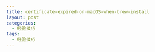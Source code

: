 ```yaml
---
title: certificate-expired-on-macOS-when-brew-install
layout: post
categories: 
  - 经验技巧 
tags: 
  - 经验技巧
---
```

